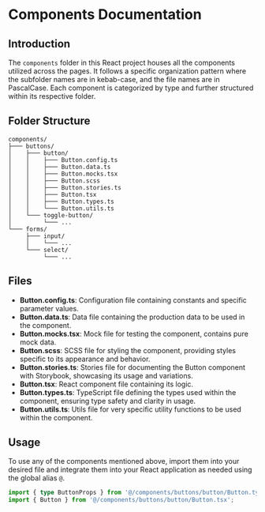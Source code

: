 # Components Documentation

## Introduction

The `components` folder in this React project houses all the components utilized across the pages. It follows a specific organization pattern where the subfolder names are in kebab-case, and the file names are in PascalCase. Each component is categorized by type and further structured within its respective folder.

## Folder Structure

```
components/
├─── buttons/
│    ├─── button/
│    │    ├─── Button.config.ts
│    │    ├─── Button.data.ts
│    │    ├─── Button.mocks.tsx
│    │    ├─── Button.scss
│    │    ├─── Button.stories.ts
│    │    ├─── Button.tsx
│    │    ├─── Button.types.ts
│    │    └─── Button.utils.ts
│    └─── toggle-button/
│         └─── ...
└─── forms/
     ├─── input/
     │    └─── ...
     └─── select/
          └─── ...
```

## Files

- **Button.config.ts**: Configuration file containing constants and specific parameter values.
- **Button.data.ts**: Data file containing the production data to be used in the component.
- **Button.mocks.tsx**: Mock file for testing the component, contains pure mock data.
- **Button.scss**: SCSS file for styling the component, providing styles specific to its appearance and behavior.
- **Button.stories.ts**: Stories file for documenting the Button component with Storybook, showcasing its usage and variations.
- **Button.tsx**: React component file containing its logic.
- **Button.types.ts**: TypeScript file defining the types used within the component, ensuring type safety and clarity in usage.
- **Button.utils.ts**: Utils file for very specific utility functions to be used within the component.

## Usage

To use any of the components mentioned above, import them into your desired file and integrate them into your React application as needed using the global alias `@`.

```typescript
import { type ButtonProps } from '@/components/buttons/button/Button.types.ts';
import { Button } from '@/components/buttons/button/Button.tsx';
```
